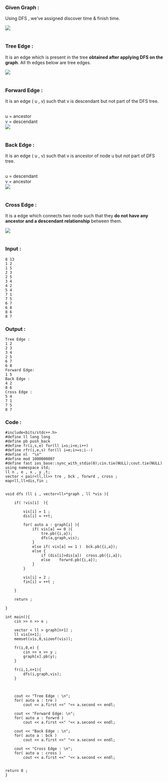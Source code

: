 

### Given Graph : 
  Using DFS , we've assigned discover time & finish time.
  
  <img src="../../images/graphedge.png">
  
  <br> 
  <br>
  
###   Tree Edge :
It is an edge which is present in the tree **obtained after applying DFS on the graph**. All th edges below are tree edges. 

<img src="../../images/treeedge.png">

<br> 
<br>

###   Forward Edge :
 It is an edge ( u , v) such that v is descendant but not part of the DFS tree.
 
<br> 
u = ancestor 
<br>
v = descendant
<br>
 
<img src="../../images/forwardedge.png">

<br> 
<br>

###   Back Edge :
It is an edge  ( u , v) such that v is ancestor of node u but not part of DFS tree.

<br> 
u = descendant
<br>
v = ancestor 
<br>
 

<img src="../../images/back.png">

<br> 
<br>

###   Cross Edge :
It is a edge which connects two node such that they **do not have any ancestor and a descendant relationship** between them. 


<img src="../../images/crossedge.png">

<br> 
<br>


### Input : 


```
8 13
1 2
1 5
2 3
2 5
3 4
4 2
5 4
7 1
7 5
6 7
6 8
8 6
8 7

```

### Output : 

```
Tree Edge :
1 2
2 3
3 4
2 5
6 7
6 8
Forward Edge:
1 5
Back Edge :
4 2
8 6
Cross Edge :
5 4
7 1
7 5
8 7
```

### Code : 

```
#include<bits/stdc++.h>
#define ll long long
#define pb push_back
#define fr(i,s,e) for(ll i=s;i<e;i++)
#define rfr(i,e,s) for(ll i=e;i>=s;i--)
#define nl  "\n"
#define mod 1000000007
#define fast ios_base::sync_with_stdio(0);cin.tie(NULL);cout.tie(NULL)
using namespace std;
ll n , e , x , y ,t;
vector < pair<ll,ll>> tre , bck , forwrd , cross ;
map<ll,ll>dis,fin ;


void dfs (ll i , vector<ll>*graph , ll *vis ){

    if( !vis[i]  ){

        vis[i] = 1 ;
        dis[i] = ++t;

        for( auto a : graph[i] ){
            if( vis[a] == 0 ){
                tre.pb({i,a});
                dfs(a,graph,vis);
            }
            else if( vis[a] == 1 )  bck.pb({i,a});
            else {
                if (dis[i]>dis[a])  cross.pb({i,a});
                else    forwrd.pb({i,a});
            }
        }
        
        vis[i] = 2 ;
        fin[i] = ++t ;

    }
    
    return ;
    
}

int main(){
    cin >> n >> e ;

    vector < ll > graph[n+1] ;
    ll vis[n+1];
    memset(vis,0,sizeof(vis));

    fr(i,0,e) {
        cin >> x >> y ;
        graph[x].pb(y);
    }

    fr(i,1,n+1){
        dfs(i,graph,vis);
    }
   


    cout << "Tree Edge : \n";
    for( auto a : tre )
        cout << a.first <<" "<< a.second << endl;

    cout << "Forward Edge: \n";
    for( auto a : forwrd )
        cout << a.first <<" "<< a.second << endl;

    cout << "Back Edge : \n";
    for( auto a : bck )
        cout << a.first <<" "<< a.second << endl;

    cout << "Cross Edge : \n";
    for( auto a : cross )
        cout << a.first <<" "<< a.second << endl;
        

return 0 ;
}



```


